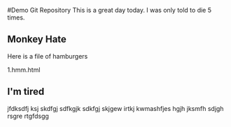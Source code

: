 #Demo Git Repository
This is a great day today. I was only told to die 5 times.



## Monkey Hate
Here is a file of hamburgers

1.hmm.html

## I'm tired
jfdksdfj ksj skdfgj sdfkgjk sdkfgj skjgew irtkj kwmashfjes hgjh jksmfh sdjgh rsgre rtgfdsgg